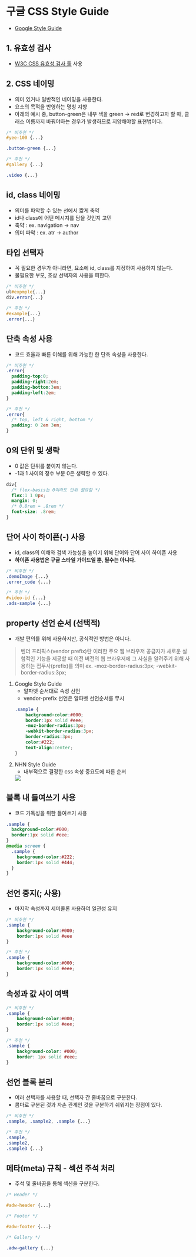 
# 구글 CSS Style Guide
  - [Google Style Guide](https://google.github.io/styleguide/htmlcssguide.html#CSS_Style_Rules)


## 1. 유효성 검사
  - [W3C CSS 유효성 검사 툴](https://jigsaw.w3.org/css-validator/) 사용


## 2. CSS 네이밍
  - 의미 있거나 일반적인 네이밍을 사용한다.
  - 요소의 목적을 반영하는 명칭 지향
  - 아래의 예시 중, button-green은 내부 색을 green -> red로 변경하고자 할 때, 클래스 이름까지 바꿔야하는 경우가 발생하므로 지양해야할 표현법이다.

```css
/* 비추천 */
#yee-100 {...}

.button-green {...}

/* 추천 */
#gallery {...}

.video {...}

```


## id, class 네이밍
  - 의미를 파악할 수 있는 선에서 짧게 축약
  - id나 class에 어떤 메시지를 담을 것인지 고민
  - 축약 : ex. navigation -> nav
  - 의미 파악 : ex. atr -> author


## 타입 선택자
  - 꼭 필요한 경우가 아니라면, 요소에 id, class를 지정하여 사용하지 않는다.
  - 불필요한 부모, 조상 선택자의 사용을 피한다.

```css
/* 비추천 */
ul#expmple{...}
div.error{...}

/* 추천 */
#example{...}
.error{...}
```

## 단축 속성 사용
  - 코드 효율과 빠른 이해를 위해 가능한 한 단축 속성을 사용한다.

```css
/* 비추천 */
.error{
  padding-top:0;
  padding-right:2em;
  padding-bottom:3em;
  padding-left:2em;
}

/* 추천 */
.error{
  /* top, left & right, bottom */
  padding: 0 2em 3em;
}
```

## 0의 단위 및 생략
  - 0 값은 단위를 붙이지 않는다.
  - -1과 1 사이의 정수 부분 0은 생략할 수 있다.

```css
div{
  /* flex-basis는 0이라도 단위 필요함 */
  flex:1 1 0px;
  margin: 0;
  /* 0.8rem = .8rem */
  font-size: .8rem;
}
```

## 단어 사이 하이픈(-) 사용
  - id, class의 이해와 검색 가능성을 높이기 위해 단어와 단어 사이 하이픈 사용
  - **하이픈 사용법은 구글 스타일 가이드일 뿐, 필수는 아니다.**
```css
/* 비추천 */
.demoImage {...}
.error_code {...}

/* 추천 */
#video-id {...}
.ads-sample {...}
```




## property 선언 순서 (선택적)
  - 개발 편의를 위해 사용하지만, 공식적인 방법은 아니다.

>벤더 프리픽스(vendor prefix)란 이러한 주요 웹 브라우저 공급자가 새로운 실험적인 기능을 제공할 때 이전 버전의 웹 브라우저에 그 사실을 알려주기 위해 사용하는 접두사(prefix)를 의미
>ex. -moz-border-radius:3px;
>    -webkit-border-radius:3px;

  1. Google Style Guide
      - 알파벳 순서대로 속성 선언
      - vendor-prefix 선언은 알파벳 선언순서를 무시
      ```css
      .sample {
          background-color:#000;
          border:1px solid #eee;
          -moz-border-radius:3px;
          -webkit-border-radius:3px;
          border-radius:3px;
          color:#222;
          text-align:center;
      }
      ```
  2. NHN Style Guide
      - 내부적으로 결정한 css 속성 중요도에 따른 순서
      <img src="https://blog.kakaocdn.net/dn/diEEK0/btqxWc8083c/HxfiqurJJ2hjaQs0VchkD1/img.png" />


## 블록 내 들여쓰기 사용
  - 코드 가독성을 위한 들여쓰기 사용
  ```css
  .sample {
    background-color:#000;
    border:1px solid #eee;
  }
  @media screen {
    .sample {
      background-color:#222;
      border:1px solid #444;
    }
  }
  ```

## 선언 중지(; 사용)
  - 마지막 속성까지 세미콜론 사용하여 일관성 유지
  ```css
  /* 비추천 */
  .sample {
      background-color:#000;
      border:1px solid #eee
  }

  /* 추천 */
  .sample {
      background-color:#000;
      border:1px solid #eee;
  }
  ```

## 속성과 값 사이 여백
  ```css
  /* 비추천 */
  .sample {
      background-color:#000;
      border:1px solid #eee;
  }

  /* 추천 */
  .sample {
      background-color: #000;
      border: 1px solid #eee;
  }
  ```


## 선언 블록 분리
  - 여러 선택자를 사용할 때, 선택자 간 줄바꿈으로 구분한다.
  - 콤마로 구분된 것과 자손 관계인 것을 구분하기 쉬워지는 장점이 있다.
```css
/* 비추천 */
.sample, .sample2, .sample {...}

/* 추천 */
.sample,
.sample2,
.sample3 {...}
```


## 메타(meta) 규칙 - 섹션 주석 처리
  - 주석 및 줄바꿈을 통해 섹션을 구분한다.

  ```css
  /* Header */
  
  #adw-header {...}
  
  /* Footer */
  
  #adw-footer {...}
  
  /* Gallery */
  
  .adw-gallery {...}
  ```
